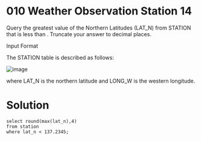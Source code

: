 # 010 Weather Observation Station 14

Query the greatest value of the Northern Latitudes (LAT_N) from STATION that is less than . Truncate your answer to  decimal places.

Input Format

The STATION table is described as follows:

![image](https://github.com/anaswick/my_portfolio/assets/24541471/8ae04c22-230d-43aa-bd7e-490c3d5fb32d)

where LAT_N is the northern latitude and LONG_W is the western longitude.

# Solution

```
select round(max(lat_n),4)
from station
where lat_n < 137.2345;
```
